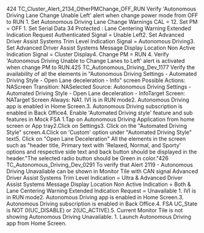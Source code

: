 424 TC_Cluster_Alert_2134_OtherPMChange_OFF_RUN Verify 'Autonomous Driving Lane Change Unable Left' alert when change power mode from OFF to RUN 1. Set Autonomous Driving Lane Change Warnings CAL = 12. Set PM = OFF 1. Set Serial Data 34 Protected : Lane Centering Warning Extended Indication Request Authenticated Signal = Unable Left2. Set Advanced Driver Assist Systems Trim Level Indication Signal = Autonomous Driving3. Set Advanced Driver Assist Systems Message Display Location Non Active Indication Signal = Cluster Display4. Change PM = RUN 4. Verify 'Autonomous Driving Unable to Change Lanes to Left' alert is activated when change PM to RUN.425 TC_Autonomous_Driving_Dev_1177 Verify the availability of all the elements in "Autonomous Driving Settings - Automated Driving Style - Open Lane deceleration - Info" screen Possible Actions: NAScreen Transition: NASelected Source: Autonomous Driving Settings - Automated Driving Style - Open Lane deceleration - InfoTarget Screen: NATarget Screen Always: NA1. IVI is in RUN mode2. Autonomous Driving app is enabled in Home Screen.3. Autonomous Driving subscription is enabled in Back Office4. Enable 'Automated Driving style' feature and sub features in Mock FSA 1.Tap on Autonomous Driving Application from home screen or App tray2.Click on Settings3. Click on the "Automated Driving Style" screen.4.Click on 'Custom' option under "Automated Driving Style" text5. Click on "Open Lane Deceleration" All the elements in the screen such as "header title, Primary text with 'Relaxed, Normal, and Sporty' options and respective side text and back button should be displayed in the header."The selected radio button should be Green in color."426 TC_Autonomous_Driving_Dev_0291 To verify that Alert 2119 - Autonomous Driving Unavailable can be shown in Monitor Tile with CAN signal Advanced Driver Assist Systems Trim Level Indication = Ultra & Advanced Driver Assist Systems Message Display Location Non Active Indication = Both & Lane Centering Warning Extended Indication Request = Unavailable 1. IVI is in RUN mode2. Autonomous Driving app is enabled in Home Screen.3. Autonomous Driving subscription is enabled in Back Office.4. FSA UC_State is NOT 0(UC_DISABLE) or 2(UC_ACTIVE).5. Current Monitor Tile is not showing Autonomous Driving Unavailable. 1. Launch Autonomous Driving app from Home Screen.